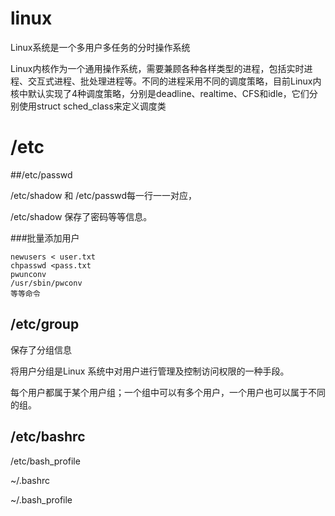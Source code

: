 # linux

Linux系统是一个多用户多任务的分时操作系统

Linux内核作为一个通用操作系统，需要兼顾各种各样类型的进程，包括实时进程、交互式进程、批处理进程等。不同的进程采用不同的调度策略，目前Linux内核中默认实现了4种调度策略，分别是deadline、realtime、CFS和idle，它们分别使用struct sched_class来定义调度类



# /etc

##/etc/passwd

/etc/shadow  和 /etc/passwd每一行一一对应，

/etc/shadow 保存了密码等等信息。

###批量添加用户

```
newusers < user.txt
chpasswd <pass.txt
pwunconv
/usr/sbin/pwconv
等等命令
```





## /etc/group

保存了分组信息

将用户分组是Linux 系统中对用户进行管理及控制访问权限的一种手段。

每个用户都属于某个用户组；一个组中可以有多个用户，一个用户也可以属于不同的组。



## /etc/bashrc

/etc/bash_profile



~/.bashrc

~/.bash_profile